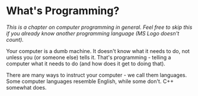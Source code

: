 # What's Programming?

*This is a chapter on computer programming in general. Feel free to skip this if you already know another programming language (MS Logo doesn't count).*

Your computer is a dumb machine. It doesn't know what it needs to do, not unless you (or someone else) tells it. That's programming - telling a computer what it needs to do (and how does it get to doing that).

There are many ways to instruct your computer - we call them languages. Some computer languages resemble English, while some don't. C++ somewhat does.
